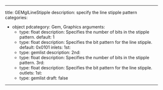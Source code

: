 
---
title: GEMglLineStipple
description: specify the line stipple pattern
categories:
  - object
pdcategory: Gem, Graphics
arguments:
    - type: float
      description: Specifies the number of bits in the stipple pattern.
      default: 1
    - type: float
      description: Specifies the bit pattern for the line stipple.
      default: 0x0101
inlets:
  1st:
    - type: gemlist
      description:
  2nd:
    - type: float
      description: Specifies the number of bits in the stipple pattern.
  3rd:
    - type: float
      description: Specifies the bit pattern for the line stipple.
outlets:
  1st:
    - type: gemlist
draft: false
---

